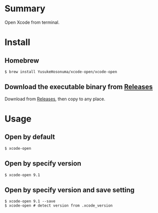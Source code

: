 # Summary

Open Xcode from terminal.

# Install

## Homebrew

```
$ brew install YusukeHosonuma/xcode-open/xcode-open
```

## Download the executable binary from [Releases](https://github.com/YusukeHosonuma/XcodeOpen/releases)

Download from [Releases](https://github.com/YusukeHosonuma/XcodeOpen/releases), then copy to any place.

# Usage

## Open by default

```
$ xcode-open
```

## Open by specify version

```
$ xcode-open 9.1
```

## Open by specify version and save setting

```
$ xcode-open 9.1 --save
$ xcode-open # detect version from .xcode_version
```
